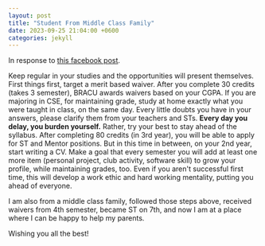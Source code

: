 ```yaml
---
layout: post
title: "Student From Middle Class Family"
date: 2023-09-25 21:04:00 +0600
categories: jekyll
---
```


In response to [this facebook post][fb-link].

Keep regular in your studies and the opportunities will present themselves. First things first, target a merit based waiver. After you complete 30 credits (takes 3 semester), BRACU awards waivers based on your CGPA. If you are majoring in CSE, for maintaining grade, study at home exactly what you were taught in class, on the same day. Every little doubts you have in your answers, please clarify them from your teachers and STs. **Every day you delay, you burden yourself.** Rather, try your best to stay ahead of the syllabus. After completing 80 credits (in 3rd year), you will be able to apply for ST and Mentor positions. But in this time in between, on your 2nd year, start writing a CV. Make a goal that every semester you will add at least one more item (personal project, club activity, software skill) to grow your profile, while maintaining grades, too. Even if you aren't successful first time, this will develop a work ethic and hard working mentality, putting you ahead of everyone.

I am also from a middle class family, followed those steps above, received waivers from 4th semester, became ST on 7th, and now I am at a place where I can be happy to help my parents.

Wishing you all the best!



[fb-link]: https://www.facebook.com/groups/bracUnited/posts/7464770386885303/